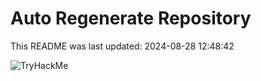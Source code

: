 # Auto Regenerate Repository

This README was last updated: 2024-08-28 12:48:42

 ![TryHackMe](https://tryhackme.com/badge/533634)